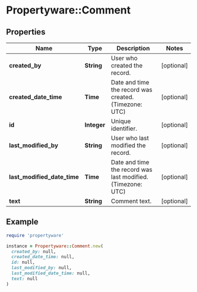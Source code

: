 # Propertyware::Comment

## Properties

| Name | Type | Description | Notes |
| ---- | ---- | ----------- | ----- |
| **created_by** | **String** | User who created the record. | [optional] |
| **created_date_time** | **Time** | Date and time the record was created. (Timezone: UTC) | [optional] |
| **id** | **Integer** | Unique identifier. | [optional] |
| **last_modified_by** | **String** | User who last modified the record. | [optional] |
| **last_modified_date_time** | **Time** | Date and time the record was last modified. (Timezone: UTC) | [optional] |
| **text** | **String** | Comment text. | [optional] |

## Example

```ruby
require 'propertyware'

instance = Propertyware::Comment.new(
  created_by: null,
  created_date_time: null,
  id: null,
  last_modified_by: null,
  last_modified_date_time: null,
  text: null
)
```

